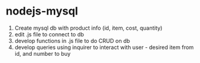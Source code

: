 # nodejs-mysql

1.  Create mysql db with product info (id, item, cost, quantity)
2.  edit .js file to connect to db
3.  develop functions in .js file to do CRUD on db
4.  develop queries using inquirer to interact with user - desired item from id, and number to buy